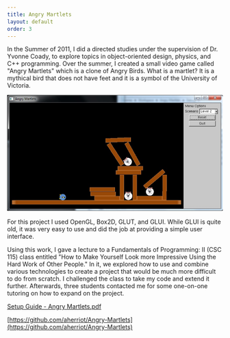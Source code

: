 ```yaml
---
title: Angry Martlets
layout: default
order: 3
---
```

In the Summer of 2011, I did a directed studies under the supervision of Dr. Yvonne Coady, to explore topics in object-oriented design, physics, and C++ programming.  Over the summer, I created a small video game called "Angry Martlets" which is a clone of Angry Birds.  What is a martlet? It is a mythical bird that does not have feet and it is a symbol of  the University of Victoria.

![Angry Martlets screenshot](/static/angry-martlets-screenshot.png)

For this project I used OpenGL, Box2D, GLUT, and GLUI.  While GLUI is quite old, it was very easy to use and did the job at providing a simple user interface.

Using this work, I gave a lecture to a Fundamentals of Programming: II (CSC 115) class entitled "How to Make Yourself Look more Impressive Using the Hard Work of Other People."  In it, we explored how to use and combine various technologies to create a project that would be much more difficult to do from scratch.  I challenged the class to take my code and extend it further.  Afterwards, three students contacted me for some one-on-one tutoring on how to expand on the project.

[Setup Guide - Angry Martlets.pdf](/static/SetupGuide-AngryMartlets.pdf)

[https://github.com/aherriot/Angry-Martlets](https://github.com/aherriot/Angry-Martlets)
